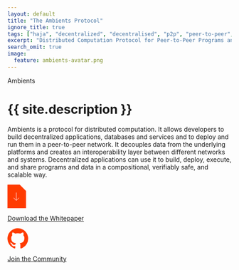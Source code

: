 ```yaml
---
layout: default
title: "The Ambients Protocol"
ignore_title: true
tags: ["haja", "decentralized", "decentralised", "p2p", "peer-to-peer", "web", "database", "orbitdb", "ambients", "distributed computing", "process calculus", "ambient calculus"]
excerpt: "Distributed Computation Protocol for Peer-to-Peer Programs and Data"
search_omit: true
image:
  feature: ambients-avatar.png
---
```


<div class="logo">Ambients</div>

<h1 class="site-description" itemprop="description">{{ site.description }}</h1>

<p class="intro">Ambients is a protocol for distributed computation. It allows developers to build decentralized applications, databases and services and to deploy and run them in a peer-to-peer network. It decouples data from the underlying platforms and creates an interoperability layer between different networks and systems. Decentralized applications can use it to build, deploy, execute, and share programs and data in a compositional, verifiably safe, and scalable way.</p>

<div class="buttons">
  <div class="button">
    <a href="https://ipfs.io/ipfs/QmPhPJE55GvqSz7Pwvkc8n9dbKmqGw6tUGTE1MgfNQvzsf">
      <svg xmlns="http://www.w3.org/2000/svg" width="41.774" height="53.502" viewBox="0 0 41.774 53.502"><defs><style>.a{fill:#ff3b00;}.b{fill:none;stroke:#fff;stroke-linejoin:round;}</style></defs><g transform="translate(-27.753 -27.753)"><path class="a" d="M55.226,19.546a.837.837,0,0,1,.549.27L69.554,33.6a.791.791,0,0,1,.279.673V72.087c-.052.74-.254.9-.952.952H29.011c-.74-.053-.9-.254-.952-.952v-51.6c.052-.74.254-.9.952-.952H55.1l.125.009Z" transform="translate(-0.307 8.216)"/><g transform="translate(41.629 45.593)"><path class="b" d="M342.107,190.931v17.864l-5.946-5.946" transform="translate(-336.161 -190.931)"/><path class="b" d="M348.994,222.657l5.94-5.947" transform="translate(-343.06 -204.791)"/></g></g></svg>
      <p class="button-text-whitepaper">Download the Whitepaper</p>
    </a>
  </div>
  <div class="button">
    <a href="https://github.com/ambientsprotocol">
      <svg xmlns="http://www.w3.org/2000/svg" width="46.591" height="45.441" viewBox="0 0 46.591 45.441"><defs><style>.a{fill:#ff3b00;fill-rule:evenodd;}</style></defs><path class="a" d="M159.613,107.44a23.3,23.3,0,0,0-7.362,45.4c1.166.213,1.59-.5,1.59-1.123,0-.553-.02-2.018-.031-3.963-6.48,1.409-7.847-3.122-7.847-3.122a6.17,6.17,0,0,0-2.587-3.408c-2.115-1.446.16-1.416.16-1.416a4.891,4.891,0,0,1,3.568,2.4c2.078,3.561,5.453,2.533,6.78,1.936a4.98,4.98,0,0,1,1.479-3.115c-5.173-.588-10.611-2.586-10.611-11.514a9.006,9.006,0,0,1,2.4-6.251,8.369,8.369,0,0,1,.229-6.165s1.955-.626,6.405,2.388a22.091,22.091,0,0,1,11.664,0c4.448-3.015,6.4-2.388,6.4-2.388a8.372,8.372,0,0,1,.233,6.165,8.99,8.99,0,0,1,2.394,6.251c0,8.95-5.447,10.919-10.637,11.5a5.562,5.562,0,0,1,1.582,4.315c0,3.115-.029,5.627-.029,6.391,0,.622.42,1.347,1.6,1.12a23.3,23.3,0,0,0-7.379-45.4Z" transform="translate(-136.32 -107.44)"/></svg>
      <p class="button-text-community">Join the Community</p>
    </a>
  </div>
</div>
